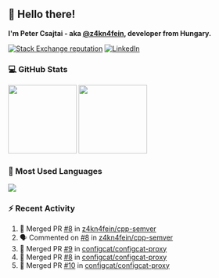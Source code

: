 ## 👋 Hello there!

**I'm Peter Csajtai - aka [@z4kn4fein](https://github.com/z4kn4fein), developer from Hungary.**

[![Stack Exchange reputation](https://img.shields.io/stackexchange/stackoverflow/r/8700582?color=orange&label=reputation&logo=stackoverflow&style=for-the-badge)](https://stackoverflow.com/users/8700582)
[![LinkedIn](https://img.shields.io/badge/linkedin-%230077B5.svg?style=for-the-badge&logo=linkedin&logoColor=white)](https://www.linkedin.com/in/csajtai-p%C3%A9ter-45395341/)

### 💻 GitHub Stats

<div>
  <img height="140px" src="https://github-readme-stats-pcsajtai.vercel.app/api?username=z4kn4fein&show_icons=true&hide_border=true&count_private=true&custom_title=Stats&theme=dracula&line_height=24&hide_title=true">
  <img height="140px" src="https://streak-stats.demolab.com?user=z4kn4fein&theme=dracula&hide_border=true">
  
</div>

### :toolbox: Most Used Languages

<img src="https://github-readme-stats-pcsajtai.vercel.app/api/top-langs/?username=z4kn4fein&theme=dracula&hide_border=true&layout=compact&langs_count=8&hide_title=true">

### :zap: Recent Activity

<!--START_SECTION:activity-->
1. 🎉 Merged PR [#8](https://github.com/z4kn4fein/cpp-semver/pull/8) in [z4kn4fein/cpp-semver](https://github.com/z4kn4fein/cpp-semver)
2. 🗣 Commented on [#8](https://github.com/z4kn4fein/cpp-semver/pull/8#issuecomment-1725118365) in [z4kn4fein/cpp-semver](https://github.com/z4kn4fein/cpp-semver)
3. 🎉 Merged PR [#9](https://github.com/configcat/configcat-proxy/pull/9) in [configcat/configcat-proxy](https://github.com/configcat/configcat-proxy)
4. 🎉 Merged PR [#8](https://github.com/configcat/configcat-proxy/pull/8) in [configcat/configcat-proxy](https://github.com/configcat/configcat-proxy)
5. 🎉 Merged PR [#10](https://github.com/configcat/configcat-proxy/pull/10) in [configcat/configcat-proxy](https://github.com/configcat/configcat-proxy)
<!--END_SECTION:activity-->

